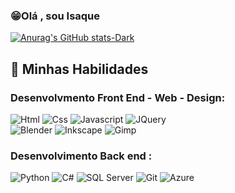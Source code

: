 ### 😁Olá , sou Isaque <br>
[![Anurag's GitHub stats-Dark](https://github-readme-stats.vercel.app/api?username=IsaqueBraz17&show_icons=true&theme=dark#gh-dark-mode-only)](https://github.com/anuraghazra/github-readme-stats#gh-dark-mode-only)



## 🚀 Minhas Habilidades

### Desenvolvmento Front End - Web - Design:
 <div style="display:inline-block">
  <img align="center "alt="Html" src="https://img.shields.io/badge/HTML5-E34F26?style=for-the-badge&logo=html5&logoColor=white"/>
  <img align="center "alt="Css" src="https://img.shields.io/badge/CSS3-1572B6?style=for-the-badge&logo=css3&logoColor=white"/>
  <img align="center "alt="Javascript" src="https://img.shields.io/badge/JavaScript-F7DF1E?style=for-the-badge&logo=javascript&logoColor=black"/>
  <img align="center "alt="JQuery" src="https://img.shields.io/badge/jQuery-0769AD?style=for-the-badge&logo=jquery&logoColor=white"/><br>
   <img align="center "alt="Blender" src="https://img.shields.io/badge/blender-%23F5792A.svg?style=for-the-badge&logo=blender&logoColor=white"/>
  <img align="center "alt="Inkscape" src="https://img.shields.io/badge/Inkscape-000000?style=for-the-badge&logo=Inkscape&logoColor=white"/>
   <img align="center "alt="Gimp" src="https://img.shields.io/badge/gimp-5C5543?style=for-the-badge&logo=gimp&logoColor=white"/>

  
### Desenvolvimento Back end :
   <div style="display:inline-block">
  <img align="center "alt="Python" src="https://img.shields.io/badge/Python-14354C?style=for-the-badge&logo=python&logoColor=white"/>
  <img align="center "alt="C#" src="https://img.shields.io/badge/C%23-239120?style=for-the-badge&logo=c-sharp&logoColor=white"/>
   <img align="center "alt="SQL Server" src="https://img.shields.io/badge/Microsoft_SQL_Server-CC2927?style=for-the-badge&logo=microsoft-sql-server&logoColor=white"/>
   <img align="center "alt="Git" src="https://img.shields.io/badge/GIT-E44C30?style=for-the-badge&logo=git&logoColor=white"/>
   <img align="center "alt="Azure" src="https://img.shields.io/badge/Azure_DevOps-0078D7?style=for-the-badge&logo=azure-devops&logoColor=white"/>



   
   
   

  






